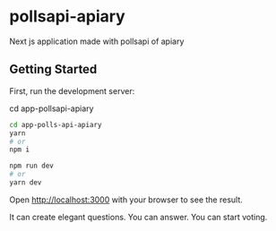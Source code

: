 # pollsapi-apiary

Next js application made with pollsapi of apiary


## Getting Started

First, run the development server:

cd app-pollsapi-apiary

```bash
cd app-polls-api-apiary
yarn 
# or
npm i

npm run dev
# or
yarn dev
```

Open [http://localhost:3000](http://localhost:3000) with your browser to see the result.

It can create elegant questions. You can answer. You can start voting.

